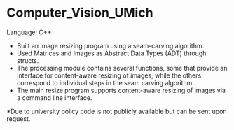 # Computer_Vision_UMich
Language: C++
-	Built an image resizing program using a seam-carving algorithm.
-	Used Matrices and Images as Abstract Data Types (ADT) through structs.
-	The processing module contains several functions, some that provide an interface for content-aware resizing of images, while the others correspond to individual steps in the seam carving algorithm.
-	The main resize program supports content-aware resizing of images via a command line interface.

*Due to university policy code is not publicly available but can be sent upon request.


